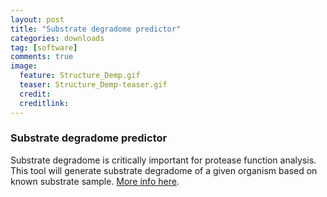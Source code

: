 ```yaml
---
layout: post
title: "Substrate degradome predictor"
categories: downloads
tag: [software]
comments: true
image:
  feature: Structure_Demp.gif
  teaser: Structure_Demp-teaser.gif
  credit:
  creditlink: 
---
```


### Substrate degradome predictor 
Substrate degradome is critically important for protease function analysis. This tool will generate substrate degradome of a given organism based on known substrate sample. [More info here][DPP4-substrate-degradome-generator].

[DPP4-substrate-degradome-generator]: https://github.com/robqiao/DPP4-M-H-Match

